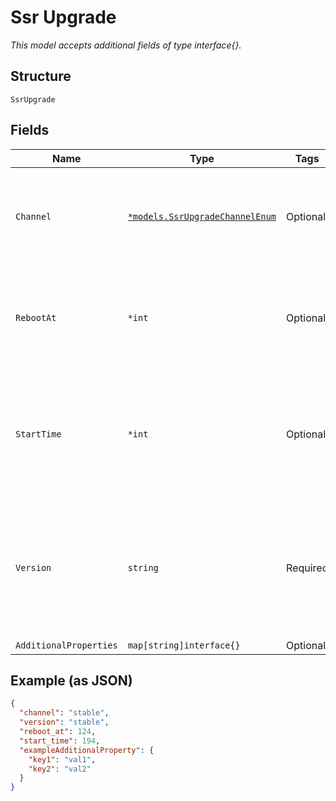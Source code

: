 
# Ssr Upgrade

*This model accepts additional fields of type interface{}.*

## Structure

`SsrUpgrade`

## Fields

| Name | Type | Tags | Description |
|  --- | --- | --- | --- |
| `Channel` | [`*models.SsrUpgradeChannelEnum`](../../doc/models/ssr-upgrade-channel-enum.md) | Optional | upgrade channel to follow. enum: `alpha`, `beta`, `stable`<br>**Default**: `"stable"` |
| `RebootAt` | `*int` | Optional | Reboot start time in epoch seconds, default is start_time, -1 disables reboot |
| `StartTime` | `*int` | Optional | 128T firmware download start time in epoch seconds, default is now, -1 disables download |
| `Version` | `string` | Required | 128T firmware version to upgrade (e.g. 5.3.0-93)<br>**Default**: `"stable"`<br>**Constraints**: *Minimum Length*: `1` |
| `AdditionalProperties` | `map[string]interface{}` | Optional | - |

## Example (as JSON)

```json
{
  "channel": "stable",
  "version": "stable",
  "reboot_at": 124,
  "start_time": 194,
  "exampleAdditionalProperty": {
    "key1": "val1",
    "key2": "val2"
  }
}
```

